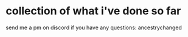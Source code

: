 # collection of what i've done so far
send me a pm on discord if you have any questions: ancestrychanged
